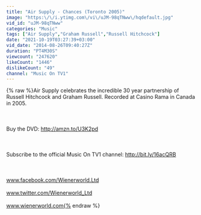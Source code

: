 ```yaml
---
title: "Air Supply - Chances (Toronto 2005)"
image: "https:\/\/i.ytimg.com\/vi\/uJM-98qTNww\/hqdefault.jpg"
vid_id: "uJM-98qTNww"
categories: "Music"
tags: ["Air Supply","Graham Russell","Russell Hitchcock"]
date: "2021-10-19T03:27:39+03:00"
vid_date: "2014-08-26T09:40:27Z"
duration: "PT4M30S"
viewcount: "247620"
likeCount: "1446"
dislikeCount: "49"
channel: "Music On TV1"
---
```

{% raw %}Air Supply celebrates the incredible 30 year partnership of Russell Hitchcock and Graham Russell. Recorded at Casino Rama in Canada in 2005.<br /><br /><br /><br />Buy the DVD:  <a rel="nofollow" target="blank" href="http://amzn.to/U3K2pd">http://amzn.to/U3K2pd</a><br /><br /><br /><br />Subscribe to the official Music On TV1 channel: <a rel="nofollow" target="blank" href="http://bit.ly/16acQRB">http://bit.ly/16acQRB</a><br /><br /><br /><br />www.facebook.com/Wienerworld.Ltd<br /><br />www.twitter.com/Wienerworld_Ltd<br /><br />www.wienerworld.com{% endraw %}
